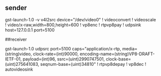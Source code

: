 ## sender 
gst-launch-1.0 -v v4l2src device="/dev/video0" ! videoconvert ! videoscale ! video/x-raw,width=800,height=600 ! vp8enc ! rtpvp8pay ! udpsink host=127.0.0.1 port=5100

##receiver

gst-launch-1.0 udpsrc port=5100 caps="application/x-rtp, media=(string)video, clock-rate=(int)90000, encoding-name=(string)VP8-DRAFT-IETF-01, payload=(int)96, ssrc=(uint)2990747501, clock-base=(uint)275641083, seqnum-base=(uint)34810" ! rtpvp8depay ! vp8dec ! autovideosink